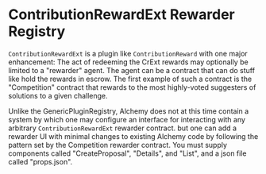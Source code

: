 # ContributionRewardExt Rewarder Registry

`ContributionRewardExt` is a plugin like `ContributionReward` with one major enhancement: The act of redeeming the CrExt rewards may optionally be limited to a "rewarder" agent.  The agent can be a contract that can do stuff like hold the rewards in escrow.  The first example of such a contract is the "Competition" contract that rewards to the most highly-voted suggesters of solutions to a given challenge.

Unlike the GenericPluginRegistry, Alchemy does not at this time contain a system by which one may configure an interface for interacting with any arbitrary `ContributionRewardExt` rewarder contract.  but one can add a rewarder UI with minimal changes to existing Alchemy code by following the pattern set by the Competition rewarder contract.  You must supply components called "CreateProposal", "Details", and "List", and a json file called "props.json".

